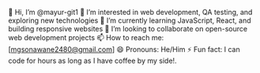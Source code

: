👋 Hi, I’m @mayur-git1
👀 I’m interested in web development, QA testing, and exploring new technologies
🌱 I’m currently learning JavaScript, React, and building responsive websites
💞️ I’m looking to collaborate on open-source web development projects
📫 How to reach me: [mgsonawane2480@gmail.com]
😄 Pronouns: He/Him
⚡ Fun fact: I can code for hours as long as I have coffee by my side!.

<!---
mayur-git1/mayur-git1 is a ✨ special ✨ repository because its `README.md` (this file) appears on your GitHub profile.
You can click the Preview link to take a look at your changes.
--->
